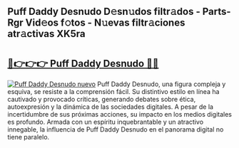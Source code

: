 ## Puff Daddy Desnudo D𝚎sn𝚞dos filtr𝚊dos - Parts-Rgr Vid𝚎os f𝚘tos - N𝚞evas filtr𝚊ciones atr𝚊ctivas XK5ra

# <h2><a href="http://mbczyu.tromn.icu/?c=Puff+Daddy+Desnudo">🔗👉👉👉 Puff Daddy Desnudo 🔗🔗</a></h2>

[![Puff Daddy Desnudo nuevo](https://i.imgur.com/pEAQMta.gif)](http://mbczyu.tromn.icu/?c=Puff+Daddy+Desnudo)
Puff Daddy Desnudo, una figura compleja y esquiva, se resiste a la comprensión fácil. Su distintivo estilo en línea ha cautivado y provocado críticas, generando debates sobre ética, autoexpresión y la dinámica de las sociedades digitales. A pesar de la incertidumbre de sus próximas acciones, su impacto en los medios digitales es profundo. Armada con un espíritu inquebrantable y un atractivo innegable, la influencia de Puff Daddy Desnudo en el panorama digital no tiene paralelo.
